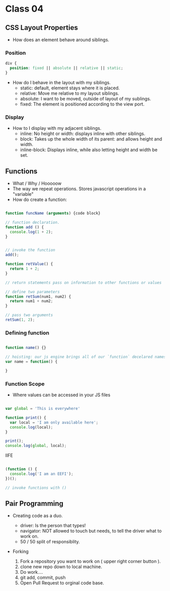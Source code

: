 # Class 04

## CSS Layout Properties

- How does an element behave around siblings.

### Position

```css
div {
  position: fixed || absolute || relative || static;
}
```

- How do I behave in the layout with my siblings.
  - static: default, element stays where it is placed.
  - relative: Move me relative to my layout siblings.
  - absolute: I want to be moved, outside of layout of my sublings.
  - fixed: The element is positioned according to the view port.

### Display

- How to I display with my adjacent siblings.
  - inline: No height or width: displays inline with other siblings.
  - block: Takes up the whole width of its parent: and allows height and width.
  - inline-block: Displays inline, while also letting height and width be set.

## Functions

- What / Why / Hooooow
- The way we repeat operations. Stores javascript operations in a "variable"
- How do create a function:

```js

function funcName (arguments) {code block}

// function declaration.
function add () {
  console.log(1 + 2);
}


// invoke the function
add();

function retValue() {
  return 1 + 2;
}

// return statements pass on information to other functions or values

// define two parameters
function retSum(num1, num2) {
  return num1 + num2;
}

// pass two arguments
retSum(1, 2);

```

### Defining function

```js

function name() {}

// hoisting: our js engine brings all of our `function` decelared names to the top of the page, not with `var` though.
var name = function() {

}
```

### Function Scope

- Where values can be accessed in your JS files

```js

var global = 'This is everywhere'

function print() {
  var local = 'I am only available here';
  console.log(local);
}

print();
console.log(global, local);

```

IIFE

```js

(function () {
  console.log('I am an EEFI');
})();

// invoke functions with ()

```

## Pair Programming

- Creating code as a duo.
  - driver: Is the person that types!
  - navigator: NOT allowed to touch but needs, to tell the driver what to work on.
  - 50 / 50 split of responsiblity.

- Forking
  1. Fork a repository you want to work on ( upper right corner button ).
  2. clone new repo down to local machine.
  3. Do work....
  4. git add, commit, push
  5. Open Pull Request to orginal code base.